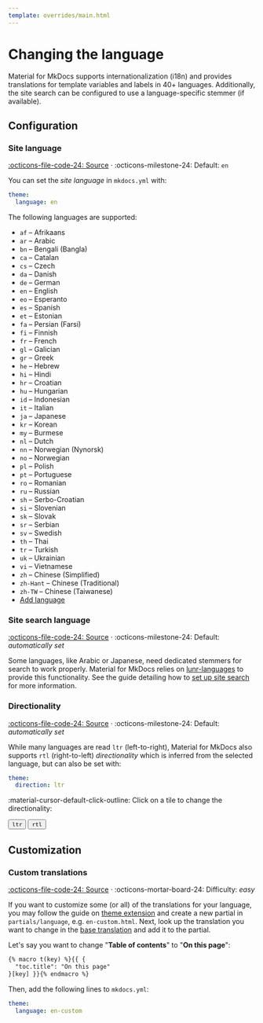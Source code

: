 ```yaml
---
template: overrides/main.html
---
```


# Changing the language

Material for MkDocs supports internationalization (i18n) and provides
translations for template variables and labels in 40+ languages. Additionally,
the site search can be configured to use a language-specific stemmer (if
available).

## Configuration

### Site language

[:octicons-file-code-24: Source][1] · :octicons-milestone-24: Default: `en`

You can set the _site language_ in `mkdocs.yml` with:

``` yaml
theme:
  language: en
```

The following languages are supported:

<ul class="tx-columns">
  <li><code>af</code> – Afrikaans</li>
  <li><code>ar</code> – Arabic</li>
  <li><code>bn</code> – Bengali (Bangla)</li>
  <li><code>ca</code> – Catalan</li>
  <li><code>cs</code> – Czech</li>
  <li><code>da</code> – Danish</li>
  <li><code>de</code> – German</li>
  <li><code>en</code> – English</li>
  <li><code>eo</code> – Esperanto</li>
  <li><code>es</code> – Spanish</li>
  <li><code>et</code> – Estonian</li>
  <li><code>fa</code> – Persian (Farsi)</li>
  <li><code>fi</code> – Finnish</li>
  <li><code>fr</code> – French</li>
  <li><code>gl</code> – Galician</li>
  <li><code>gr</code> – Greek</li>
  <li><code>he</code> – Hebrew</li>
  <li><code>hi</code> – Hindi</li>
  <li><code>hr</code> – Croatian</li>
  <li><code>hu</code> – Hungarian</li>
  <li><code>id</code> – Indonesian</li>
  <li><code>it</code> – Italian</li>
  <li><code>ja</code> – Japanese</li>
  <li><code>kr</code> – Korean</li>
  <li><code>my</code> – Burmese</li>
  <li><code>nl</code> – Dutch</li>
  <li><code>nn</code> – Norwegian (Nynorsk)</li>
  <li><code>no</code> – Norwegian</li>
  <li><code>pl</code> – Polish</li>
  <li><code>pt</code> – Portuguese</li>
  <li><code>ro</code> – Romanian</li>
  <li><code>ru</code> – Russian</li>
  <li><code>sh</code> – Serbo-Croatian</li>
  <li><code>si</code> – Slovenian</li>
  <li><code>sk</code> – Slovak</li>
  <li><code>sr</code> – Serbian</li>
  <li><code>sv</code> – Swedish</li>
  <li><code>th</code> – Thai</li>
  <li><code>tr</code> – Turkish</li>
  <li><code>uk</code> – Ukrainian</li>
  <li><code>vi</code> – Vietnamese</li>
  <li><code>zh</code> – Chinese (Simplified)</li>
  <li><code>zh-Hant</code> – Chinese (Traditional)</li>
  <li><code>zh-TW</code> – Chinese (Taiwanese)</li>
  <li>
    <a href="https://bit.ly/38F5RCa">
      Add language
    </a>
  </li>
</ul>

  [1]: https://github.com/squidfunk/mkdocs-material/blob/master/src/partials/language/en.html

### Site search language

[:octicons-file-code-24: Source][2] ·
:octicons-milestone-24: Default: _automatically set_

Some languages, like Arabic or Japanese, need dedicated stemmers for search to
work properly. Material for MkDocs relies on [lunr-languages][3] to provide this 
functionality. See the guide detailing how to [set up site search][4] for
more information.

  [2]: https://github.com/squidfunk/mkdocs-material/blob/master/src/assets/javascripts/integrations/search/worker/main/index.ts#L49-L69
  [3]: https://github.com/MihaiValentin/lunr-languages
  [4]: setting-up-site-search.md


### Directionality

[:octicons-file-code-24: Source][5] ·
:octicons-milestone-24: Default: _automatically set_

While many languages are read `ltr` (left-to-right), Material for MkDocs also
supports `rtl` (right-to-left) _directionality_ which is inferred from the
selected language, but can also be set with:

``` yaml
theme:
  direction: ltr
```

:material-cursor-default-click-outline: Click on a tile to change the
directionality:

<div class="tx-switch">
  <button data-md-dir="ltr"><code>ltr</code></button>
  <button data-md-dir="rtl"><code>rtl</code></button>
</div>

<script>
  var buttons = document.querySelectorAll("button[data-md-dir]")
  buttons.forEach(function(button) {
    button.addEventListener("click", function() {
      var attr = this.getAttribute("data-md-dir")
      document.body.dir = attr
      var name = document.querySelector("#__code_1 code span:nth-child(5)")
      name.textContent = attr
    })
  })
</script>

  [5]: https://github.com/squidfunk/mkdocs-material/blob/master/src/base.html#L168

## Customization

### Custom translations

[:octicons-file-code-24: Source][1] ·
:octicons-mortar-board-24: Difficulty: _easy_

If you want to customize some (or all) of the translations for your language,
you may follow the guide on [theme extension][6] and create a new partial in
`partials/language`, e.g. `en-custom.html`. Next, look up the translation you
want to change in the [base translation][1] and add it to the partial.

Let's say you want to change "__Table of contents__" to "__On this page__":

``` html
{% macro t(key) %}{{ {
  "toc.title": "On this page"
}[key] }}{% endmacro %}
```

Then, add the following lines to `mkdocs.yml`:

``` yaml
theme:
  language: en-custom
```

  [6]: ../customization.md#extending-the-theme
